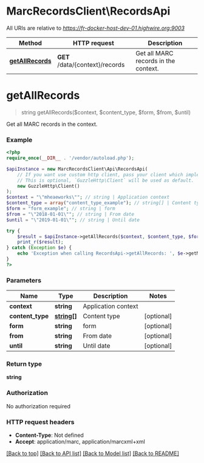 # MarcRecordsClient\RecordsApi

All URIs are relative to *https://fr-docker-host-dev-01.highwire.org:9003*

Method | HTTP request | Description
------------- | ------------- | -------------
[**getAllRecords**](RecordsApi.md#getAllRecords) | **GET** /data/{context}/records | Get all MARC records in the context.


# **getAllRecords**
> string getAllRecords($context, $content_type, $form, $from, $until)

Get all MARC records in the context.

### Example
```php
<?php
require_once(__DIR__ . '/vendor/autoload.php');

$apiInstance = new MarcRecordsClient\Api\RecordsApi(
    // If you want use custom http client, pass your client which implements `GuzzleHttp\ClientInterface`.
    // This is optional, `GuzzleHttp\Client` will be used as default.
    new GuzzleHttp\Client()
);
$context = "\"mheaeworks\""; // string | Application context
$content_type = array("content_type_example"); // string[] | Content type
$form = "form_example"; // string | form
$from = "\"2018-01-01\""; // string | From date
$until = "\"2019-01-01\""; // string | Until date

try {
    $result = $apiInstance->getAllRecords($context, $content_type, $form, $from, $until);
    print_r($result);
} catch (Exception $e) {
    echo 'Exception when calling RecordsApi->getAllRecords: ', $e->getMessage(), PHP_EOL;
}
?>
```

### Parameters

Name | Type | Description  | Notes
------------- | ------------- | ------------- | -------------
 **context** | **string**| Application context |
 **content_type** | [**string[]**](../Model/string.md)| Content type | [optional]
 **form** | **string**| form | [optional]
 **from** | **string**| From date | [optional]
 **until** | **string**| Until date | [optional]

### Return type

**string**

### Authorization

No authorization required

### HTTP request headers

 - **Content-Type**: Not defined
 - **Accept**: application/marc, application/marcxml+xml

[[Back to top]](#) [[Back to API list]](../../README.md#documentation-for-api-endpoints) [[Back to Model list]](../../README.md#documentation-for-models) [[Back to README]](../../README.md)

